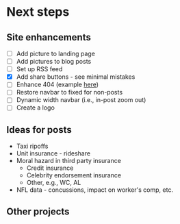 # Next steps

## Site enhancements
* [ ] Add picture to landing page
* [ ] Add pictures to blog posts
* [ ] Set up RSS feed
* [x] Add share buttons - see minimal mistakes
* [ ] Enhance 404 (example [here](http://codepen.io/koenigsegg1/pen/VawWov))
* [ ] Restore navbar to fixed for non-posts
* [ ] Dynamic width navbar (i.e., in-post zoom out)
* [ ] Create a logo

## Ideas for posts
* Taxi ripoffs
* Unit insurance - rideshare
* Moral hazard in third party insurance
  * Credit insurance
  * Celebrity endorsement insurance
  * Other, e.g., WC, AL
* NFL data - concussions, impact on worker's comp, etc.

## Other projects
